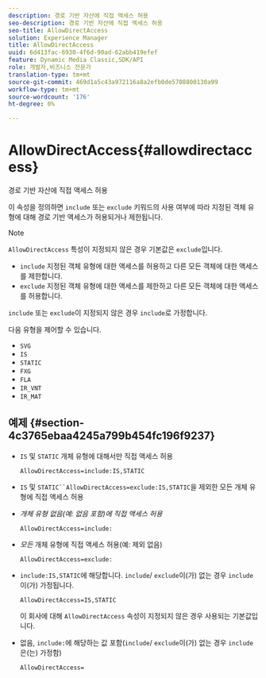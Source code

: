 ```yaml
---
description: 경로 기반 자산에 직접 액세스 허용
seo-description: 경로 기반 자산에 직접 액세스 허용
seo-title: AllowDirectAccess
solution: Experience Manager
title: AllowDirectAccess
uuid: 6d413fac-6930-4f6d-90ad-62abb419efef
feature: Dynamic Media Classic,SDK/API
role: 개발자,비즈니스 전문가
translation-type: tm+mt
source-git-commit: 469d1a5c43a972116a8a2efb0de5708800130a99
workflow-type: tm+mt
source-wordcount: '176'
ht-degree: 0%

---
```



# AllowDirectAccess{#allowdirectaccess}

경로 기반 자산에 직접 액세스 허용

이 속성을 정의하면 `include` 또는 `exclude` 키워드의 사용 여부에 따라 지정된 객체 유형에 대해 경로 기반 액세스가 허용되거나 제한됩니다.

>[!NOTE]
>
>`AllowDirectAccess` 특성이 지정되지 않은 경우 기본값은 `exclude`입니다.

* `include` 지정된 객체 유형에 대한 액세스를 허용하고 다른 모든 객체에 대한 액세스를 제한합니다.
* `exclude` 지정된 객체 유형에 대한 액세스를 제한하고 다른 모든 객체에 대한 액세스를 허용합니다.

`include` 또는 `exclude`이 지정되지 않은 경우 `include`로 가정합니다.

다음 유형을 제어할 수 있습니다.

* `SVG`
* `IS`
* `STATIC`
* `FXG`
* `FLA`
* `IR_VNT`
* `IR_MAT`

## 예제 {#section-4c3765ebaa4245a799b454fc196f9237}

* `IS` 및 `STATIC` 개체 유형에 대해서만 직접 액세스 허용

   `AllowDirectAccess=include:IS,STATIC`

* `IS` 및 `STATIC``AllowDirectAccess=exclude:IS,STATIC`을 제외한 모든 개체 유형에 직접 액세스 허용

* *개체 유형 없음(예: 없음 포함)에 직접 액세스 허용*

   `AllowDirectAccess=include:`

* *모든* 개체 유형에 직접 액세스 허용(예: 제외 없음)

   `AllowDirectAccess=exclude:`

* `include:IS,STATIC`에 해당합니다. `include`/ `exclude`이(가) 없는 경우 `include`이(가) 가정됩니다.

   `AllowDirectAccess=IS,STATIC`

   이 회사에 대해 `AllowDirectAccess` 속성이 지정되지 않은 경우 사용되는 기본값입니다.

* 없음, `include:`에 해당하는 값 포함(`include`/ `exclude`이(가) 없는 경우 `include`은(는) 가정함)

   `AllowDirectAccess=`

